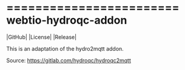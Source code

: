 ========================
webtio-hydroqc-addon
========================

|GitHub|
|License|
|Release|

This is an adaptation of the hydro2mqtt addon.

Source: https://gitlab.com/hydroqc/hydroqc2mqtt